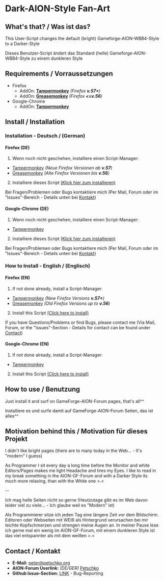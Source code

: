 # Dark-AION-Style Fan-Art
## What's that? / Was ist das?

This User-Script changes the default (bright) Gameforge-AION-WBB4-Style to a Darker-Style

Dieses Benutzer-Script ändert das Standard (helle) Gameforge-AION-WBB4-Style zu einem dunkleren Style

## Requirements / Vorraussetzungen
- Firefox
  - AddOn: **[Tampermonkey](https://addons.mozilla.org/de/firefox/addon/tampermonkey/)** _(Firefox **v.57+**)_
  - AddOn: **[Greasemonkey](https://addons.mozilla.org/de/firefox/addon/greasemonkey/)** _(Firefox **<=v.56**)_
- Google-Chrome
  - AddOn: **[Tampermonkey](https://chrome.google.com/webstore/detail/tampermonkey/dhdgffkkebhmkfjojejmpbldmpobfkfo)**

## Install / Installation

### Installation - Deutsch / (German)

#### Firefox (DE)

1. Wenn noch nicht geschehen, installiere einen Script-Manager:
  - [Tampermonkey](https://addons.mozilla.org/de/firefox/addon/tampermonkey/) _(Neue Firefox Versionen ab **v.57**)_
  - [Greasemonkey](https://addons.mozilla.org/de/firefox/addon/greasemonkey/) _(Alte Firefox Versionen bis **v.56**)_
2. Installiere dieses Script [(Klick hier zum installieren)](https://raw.githubusercontent.com/Petschko/AionDarkForumsStyle/master/darkAionForumStyle.user.js)

Bei Fragen/Problemen oder Bugs kontaktiere mich (Per Mail, Forum oder im "Issues"-Bereich -
Details unten bei [Kontakt](#contact--kontakt))

#### Google-Chrome (DE)

1. Wenn noch nicht geschehen, installiere einen Script-Manager:
  - [Tampermonkey](https://chrome.google.com/webstore/detail/tampermonkey/dhdgffkkebhmkfjojejmpbldmpobfkfo)
2. Installiere dieses Script [(Klick hier zum installieren)](https://raw.githubusercontent.com/Petschko/AionDarkForumsStyle/master/darkAionForumStyle.user.js)

Bei Fragen/Problemen oder Bugs kontaktiere mich (Per Mail, Forum oder im "Issues"-Bereich -
Details unten bei [Kontakt](#contact--kontakt))

### How to Install - English / (Englisch)

#### Firefox (EN)

1. If not done already, install a Script-Manager:
  - [Tampermonkey](https://addons.mozilla.org/en-US/firefox/addon/tampermonkey/) _(New Firefox Versions **v.57+**)_
  - [Greasemonkey](https://addons.mozilla.org/en-US/firefox/addon/greasemonkey/) _(Old Firefox Versions up to **v.56**)_
2. Install this Script [(Click here to install)](https://raw.githubusercontent.com/Petschko/AionDarkForumsStyle/master/darkAionForumStyle.user.js)

If you have Questions/Problems or find Bugs, please contact me (Via Mail, Forum, or the "Issues"-Section -
Details for contact can be found under [Contact](#contact--kontakt))

#### Google-Chrome (EN)

1. If not done already, install a Script-Manager:
  - [Tampermonkey](https://chrome.google.com/webstore/detail/tampermonkey/dhdgffkkebhmkfjojejmpbldmpobfkfo)
2. Install this Script [(Click here to install)](https://raw.githubusercontent.com/Petschko/AionDarkForumsStyle/master/darkAionForumStyle.user.js)

## How to use / Benutzung

Just install it and surf on GameForge-AION-Forum pages, that's all^^

Installiere es und surfe damit auf GameForge-AION-Forum Seiten, das ist alles^^

## Motivation behind this / Motivation für dieses Projekt

I didn't like bright pages (there are to many today in the Web... - It's "modern" I guess)

As Programmer I sit every day a long time before the Monitor and white Editors/Pages makes me light Headache and tires my Eyes.
I like to read in my break something in the AION-GF-Forum and with a Darker Style its much more relaxing, than with the White one >.<

--

Ich mag helle Seiten nicht so gerne (Heutzutage gibt es im Web davon leider viel zu viele... - Ich glaube weil es "Modern" ist)

Als Programmierer sitze ich jeden Tag eine längere Zeit vor dem Bildschirm.
Editoren oder Webseiten mit WEIß als Hintergrund verursachen bei mir leichte Kopfschmerzen und strengen meine Augen an.
In meiner Pause lese ich gerne mal ein wenig im AION-GF-Forum, mit einem dunkleren Style ist das viel entspannter als mit dem weißen >.<

## Contact / Kontakt

- **E-Mail:** peter@petschko.org
- **AION-Forum Userlink:** _(DE/GER)_ [Petschko](https://board.de.aion.gameforge.com/index.php/User/39379-Petschko/)
- **Github Issue-Section:** [LINK](https://github.com/Petschko/AionDarkForumsStyle/issues) - Bug-Reporting
